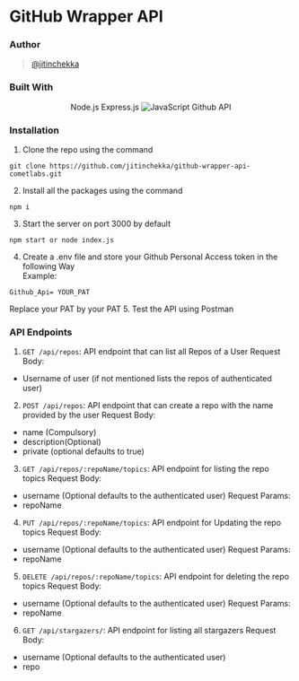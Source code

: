 # GitHub Wrapper API

### Author
> [@jitinchekka](https://github.com/jitinchekka)

### Built With
<div align="center">
Node.js
Express.js
<img src="https://badges.aleen42.com/src/javascript.svg" alt="JavaScript">
Github API
</div>

### Installation
1. Clone the repo using the command 
``` shell
git clone https://github.com/jitinchekka/github-wrapper-api-cometlabs.git 
```
2. Install all the packages using the command
``` shell
npm i
```
3. Start the server on port 3000 by default
``` shell
npm start or node index.js
```
4. Create a .env file and store your Github Personal Access token in the following Way   
Example: 
```
Github_Api= YOUR_PAT
```
Replace your PAT by your PAT
5. Test the API using Postman

### API Endpoints
1. `GET /api/repos`: API endpoint that can list all Repos of a User
Request Body:
- Username of user (if not mentioned lists the repos of authenticated user)
2. `POST /api/repos`:  API endpoint that can create a repo with the name provided by the user
Request Body:
- name (Compulsory)
- description(Optional)
- private (optional defaults to true)
3. `GET /api/repos/:repoName/topics`: API endpoint for listing the repo topics
Request Body:
- username (Optional defaults to the authenticated user)
Request Params:
- repoName
4. `PUT /api/repos/:repoName/topics`: API endpoint for Updating the repo topics
Request Body:
- username (Optional defaults to the authenticated user)
Request Params:
- repoName
5. `DELETE /api/repos/:repoName/topics`: API endpoint for deleting the repo topics
Request Body:
- username (Optional defaults to the authenticated user)
Request Params:
- repoName
6. `GET /api/stargazers/`: API endpoint for listing all stargazers
Request Body:
- username (Optional defaults to the authenticated user)
- repo